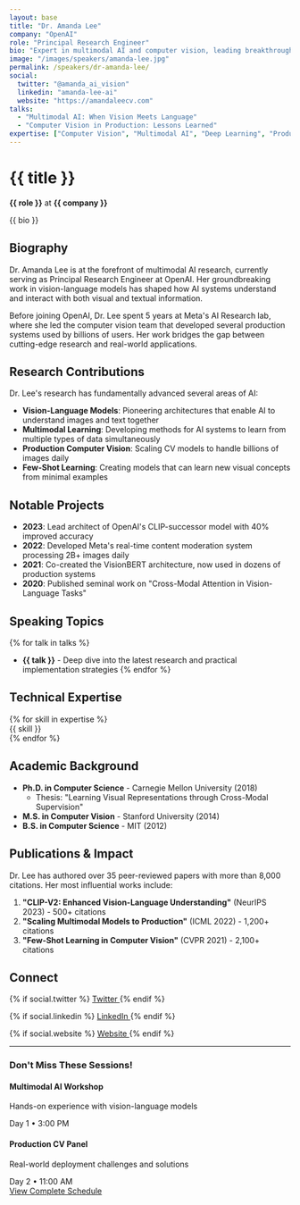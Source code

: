 ```yaml
---
layout: base
title: "Dr. Amanda Lee"
company: "OpenAI"
role: "Principal Research Engineer"
bio: "Expert in multimodal AI and computer vision, leading breakthrough research in vision-language models and their practical applications."
image: "/images/speakers/amanda-lee.jpg"
permalink: /speakers/dr-amanda-lee/
social:
  twitter: "@amanda_ai_vision"
  linkedin: "amanda-lee-ai"
  website: "https://amandaleecv.com"
talks:
  - "Multimodal AI: When Vision Meets Language"
  - "Computer Vision in Production: Lessons Learned"
expertise: ["Computer Vision", "Multimodal AI", "Deep Learning", "Production ML"]
---
```


# {{ title }}

**{{ role }}** at **{{ company }}**

{{ bio }}

## Biography

Dr. Amanda Lee is at the forefront of multimodal AI research, currently serving as Principal Research Engineer at OpenAI. Her groundbreaking work in vision-language models has shaped how AI systems understand and interact with both visual and textual information.

Before joining OpenAI, Dr. Lee spent 5 years at Meta's AI Research lab, where she led the computer vision team that developed several production systems used by billions of users. Her work bridges the gap between cutting-edge research and real-world applications.

## Research Contributions

Dr. Lee's research has fundamentally advanced several areas of AI:

- **Vision-Language Models**: Pioneering architectures that enable AI to understand images and text together
- **Multimodal Learning**: Developing methods for AI systems to learn from multiple types of data simultaneously
- **Production Computer Vision**: Scaling CV models to handle billions of images daily
- **Few-Shot Learning**: Creating models that can learn new visual concepts from minimal examples

## Notable Projects

- **2023**: Lead architect of OpenAI's CLIP-successor model with 40% improved accuracy
- **2022**: Developed Meta's real-time content moderation system processing 2B+ images daily
- **2021**: Co-created the VisionBERT architecture, now used in dozens of production systems
- **2020**: Published seminal work on "Cross-Modal Attention in Vision-Language Tasks"

## Speaking Topics

{% for talk in talks %}
- **{{ talk }}** - Deep dive into the latest research and practical implementation strategies
{% endfor %}

## Technical Expertise

<div class="grid grid-cols-2 md:grid-cols-4 gap-4 my-8">
  {% for skill in expertise %}
  <div class="bg-green-50 text-green-800 px-3 py-2 rounded-lg text-center font-medium">
    {{ skill }}
  </div>
  {% endfor %}
</div>

## Academic Background

- **Ph.D. in Computer Science** - Carnegie Mellon University (2018)
  - Thesis: "Learning Visual Representations through Cross-Modal Supervision"
- **M.S. in Computer Vision** - Stanford University (2014)
- **B.S. in Computer Science** - MIT (2012)

## Publications & Impact

Dr. Lee has authored over 35 peer-reviewed papers with more than 8,000 citations. Her most influential works include:

1. **"CLIP-V2: Enhanced Vision-Language Understanding"** (NeurIPS 2023) - 500+ citations
2. **"Scaling Multimodal Models to Production"** (ICML 2022) - 1,200+ citations
3. **"Few-Shot Learning in Computer Vision"** (CVPR 2021) - 2,100+ citations

## Connect

<div class="flex gap-4 my-8">
  {% if social.twitter %}
  <a href="https://twitter.com/{{ social.twitter | replace('@', '') }}" 
     class="btn btn-outline text-blue-600 border-blue-600 hover:bg-blue-600 hover:text-white">
    Twitter
  </a>
  {% endif %}
  
  {% if social.linkedin %}
  <a href="https://linkedin.com/in/{{ social.linkedin }}" 
     class="btn btn-outline text-blue-700 border-blue-700 hover:bg-blue-700 hover:text-white">
    LinkedIn
  </a>
  {% endif %}
  
  {% if social.website %}
  <a href="{{ social.website }}" 
     class="btn btn-outline text-purple-600 border-purple-600 hover:bg-purple-600 hover:text-white">
    Website
  </a>
  {% endif %}
</div>

---

<div class="bg-gradient-to-r from-green-50 to-blue-50 p-6 rounded-lg mt-12">
  <h3 class="text-lg font-semibold mb-4 text-green-800">Don't Miss These Sessions!</h3>
  <div class="grid md:grid-cols-2 gap-4">
    <div class="bg-white p-4 rounded shadow-sm">
      <h4 class="font-medium text-green-700">Multimodal AI Workshop</h4>
      <p class="text-sm text-gray-600 mt-1">Hands-on experience with vision-language models</p>
      <span class="text-xs bg-green-100 text-green-800 px-2 py-1 rounded mt-2 inline-block">Day 1 • 3:00 PM</span>
    </div>
    <div class="bg-white p-4 rounded shadow-sm">
      <h4 class="font-medium text-blue-700">Production CV Panel</h4>
      <p class="text-sm text-gray-600 mt-1">Real-world deployment challenges and solutions</p>
      <span class="text-xs bg-blue-100 text-blue-800 px-2 py-1 rounded mt-2 inline-block">Day 2 • 11:00 AM</span>
    </div>
  </div>
  <a href="/schedule/" class="btn btn-primary mt-4">View Complete Schedule</a>
</div> 
